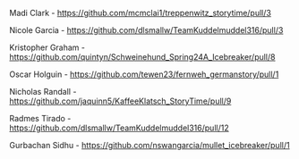 Madi Clark		- https://github.com/mcmclai1/treppenwitz_storytime/pull/3

Nicole Garcia		- https://github.com/dlsmallw/TeamKuddelmuddel316/pull/3

Kristopher Graham	- https://github.com/quintyn/Schweinehund_Spring24A_Icebreaker/pull/8

Oscar Holguin		- https://github.com/tewen23/fernweh_germanstory/pull/1

Nicholas Randall	- https://github.com/jaquinn5/KaffeeKlatsch_StoryTime/pull/9

Radmes Tirado		-  https://github.com/dlsmallw/TeamKuddelmuddel316/pull/12

Gurbachan Sidhu - https://github.com/nswangarcia/mullet_icebreaker/pull/1
